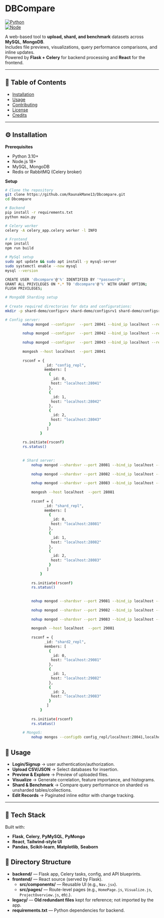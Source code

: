 # DBCompare  
[![Python](https://img.shields.io/badge/python-3.10+-blue.svg)](https://www.python.org/)  
[![Node](https://img.shields.io/badge/node.js-18+-green.svg)](https://nodejs.org/)  

A web-based tool to **upload, shard, and benchmark** datasets across **MySQL**, **MongoDB**.  
Includes file previews, visualizations, query performance comparisons, and inline updates.  
Powered by **Flask + Celery** for backend processing and **React** for the frontend.  

---

## 📑 Table of Contents  
- [Installation](#installation)  
- [Usage](#usage)  
- [Contributing](#contributing)  
- [License](#license)  
- [Credits](#credits)  

---

## ⚙️ Installation  

**Prerequisites**  
- Python 3.10+  
- Node.js 18+  
- MySQL, MongoDB  
- Redis or RabbitMQ (Celery broker)  

**Setup**  
```bash
# Clone the repository
git clone https://github.com/RaunakMane13/Dbcompare.git
cd Dbcompare

# Backend
pip install -r requirements.txt
python main.py

# Celery worker
celery -A celery_app.celery worker -l INFO

# Frontend
npm install
npm run build

# MySql setup
sudo apt update && sudo apt install -y mysql-server
sudo systemctl enable --now mysql
mysql --version

CREATE USER 'dbcompare'@'%' IDENTIFIED BY '*password*';
GRANT ALL PRIVILEGES ON *.* TO 'dbcompare'@'%' WITH GRANT OPTION;
FLUSH PRIVILEGES;

# MongoDB Sharding setup
	
# Create required directories for data and configurations:
mkdir -p shard-demo/configsrv shard-demo/configsrv1 shard-demo/configsrv2 shard-demo/shardrep1 shard-demo/shardrep2 shard-demo/shardrep3 shard-demo/shard2rep1 shard-demo/shard2rep2 shard demo/shard2rep3 

# Config server:
		nohup mongod --configsvr  --port 28041 --bind_ip localhost --replSet config_repl --dbpath /home/neeraj/shard-demo/configsrv &
		
		nohup mongod --configsvr  --port 28042 --bind_ip localhost --replSet config_repl --dbpath /home/neeraj/shard-demo/configsrv1 &
		 
		nohup mongod --configsvr  --port 28043 --bind_ip localhost --replSet config_repl --dbpath /home/neeraj/shard-demo/configsrv2 &
		
		mongosh --host localhost  --port 28041
		
		rsconf = {
				  _id: "config_repl",
				  members: [
					{
					 _id: 0,
					 host: "localhost:28041"
					},
					{
					 _id: 1,
					 host: "localhost:28042"
					},
					{
					 _id: 2,
					 host: "localhost:28043"
					}
				   ]
				}
		
		rs.initiate(rsconf)
		rs.status()
					
			
		# Shard server:
			nohup mongod --shardsvr --port 28081 --bind_ip localhost --replSet shard_repl --dbpath /home/neeraj/shard-demo/shardrep1 &
		
			nohup mongod --shardsvr --port 28082 --bind_ip localhost --replSet shard_repl --dbpath /home/neeraj/shard-demo/shardrep2 &
			
			nohup mongod --shardsvr --port 28083 --bind_ip localhost --replSet shard_repl --dbpath /home/neeraj/shard-demo/shardrep3 &
			
			mongosh --host localhost  --port 28081
			
			rsconf = {
				  _id: "shard_repl",
				  members: [
					{
					 _id: 0,
					 host: "localhost:28081"
					},
					{
					 _id: 1,
					 host: "localhost:28082"
					},
					{
					 _id: 2,
					 host: "localhost:28083"
					}
				   ]
				}
		
			rs.initiate(rsconf)
			rs.status()
			
			
			nohup mongod --shardsvr --port 29081 --bind_ip localhost --replSet shard2_repl --dbpath /home/neeraj/shard-demo/shard2rep1 &
		
			nohup mongod --shardsvr --port 29082 --bind_ip localhost --replSet shard2_repl --dbpath /home/neeraj/shard-demo/shard2rep2 &
			
			nohup mongod --shardsvr --port 29083 --bind_ip localhost --replSet shard2_repl --dbpath /home/neeraj/shard-demo/shard2rep3 &
			
			mongosh --host localhost  --port 29081
			
			rsconf = {
				  _id: "shard2_repl",
				  members: [
					{
					 _id: 0,
					 host: "localhost:29081"
					},
					{
					 _id: 1,
					 host: "localhost:29082"
					},
					{
					 _id: 2,
					 host: "localhost:29083"
					}
				   ]
				}
		
			rs.initiate(rsconf)
			rs.status()
			
		# MongoS:
			nohup mongos --configdb config_repl/localhost:28041,localhost:28042,localhost:28043 --bind_ip localhost &
```

## 🚀 Usage  

- **Login/Signup** → user authentication/authorization.  
- **Upload CSV/JSON** → Select databases for insertion.  
- **Preview & Explore** → Preview of uploaded files.  
- **Visualize** → Generate correlation, feature importance, and histograms.  
- **Shard & Benchmark** → Compare query performance on sharded vs unsharded tables/collections.  
- **Edit Records** → Paginated inline editor with change tracking.  

---

## 🙏 Tech Stack 

Built with:  
- **Flask**, **Celery**, **PyMySQL**, **PyMongo**
- **React**, **Tailwind-style UI**  
- **Pandas**, **Scikit-learn**, **Matplotlib**, **Seaborn**  

## 📁 Directory Structure

- **backend/** — Flask app, Celery tasks, config, and API blueprints.
- **frontend/** — React source (served by Flask).  
  - **src/components/** — Reusable UI (e.g., `Nav.jsx`).  
  - **src/pages/** — Route-level pages (e.g., `HomePage.js`, `Visualize.js`, `ProjectOverview.js`, etc.).  
- **legacy/** — **Old redundant files** kept for reference; not imported by the app.
- **requirements.txt** — Python dependencies for backend.
